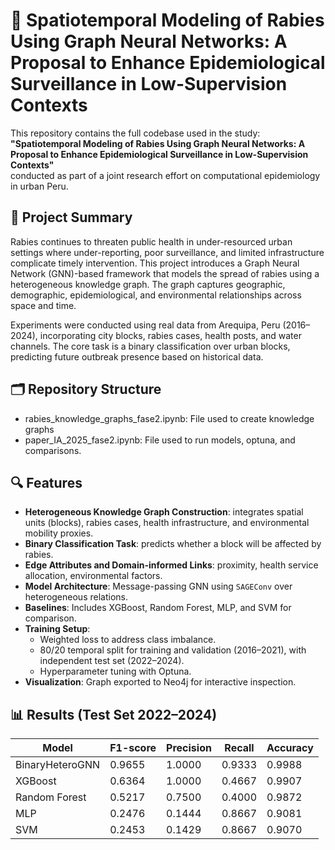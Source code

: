 # 🦠 Spatiotemporal Modeling of Rabies Using Graph Neural Networks: A Proposal to Enhance Epidemiological Surveillance in Low-Supervision Contexts

This repository contains the full codebase used in the study:  
**"Spatiotemporal Modeling of Rabies Using Graph Neural Networks: A Proposal to Enhance Epidemiological Surveillance in Low-Supervision Contexts"**  
conducted as part of a joint research effort on computational epidemiology in urban Peru.

## 📌 Project Summary

Rabies continues to threaten public health in under-resourced urban settings where under-reporting, poor surveillance, and limited infrastructure complicate timely intervention. This project introduces a Graph Neural Network (GNN)-based framework that models the spread of rabies using a heterogeneous knowledge graph. The graph captures geographic, demographic, epidemiological, and environmental relationships across space and time.

Experiments were conducted using real data from Arequipa, Peru (2016–2024), incorporating city blocks, rabies cases, health posts, and water channels. The core task is a binary classification over urban blocks, predicting future outbreak presence based on historical data.

## 🗂 Repository Structure
- rabies_knowledge_graphs_fase2.ipynb: File used to create knowledge graphs
- paper_IA_2025_fase2.ipynb: File used to run models, optuna, and comparisons.

## 🔍 Features

- **Heterogeneous Knowledge Graph Construction**: integrates spatial units (blocks), rabies cases, health infrastructure, and environmental mobility proxies.
- **Binary Classification Task**: predicts whether a block will be affected by rabies.
- **Edge Attributes and Domain-informed Links**: proximity, health service allocation, environmental factors.
- **Model Architecture**: Message-passing GNN using `SAGEConv` over heterogeneous relations.
- **Baselines**: Includes XGBoost, Random Forest, MLP, and SVM for comparison.
- **Training Setup**:
  - Weighted loss to address class imbalance.
  - 80/20 temporal split for training and validation (2016–2021), with independent test set (2022–2024).
  - Hyperparameter tuning with Optuna.
- **Visualization**: Graph exported to Neo4j for interactive inspection.

## 📊 Results (Test Set 2022–2024)

| Model                  | F1-score | Precision | Recall | Accuracy |
|------------------------|----------|-----------|--------|----------|
| BinaryHeteroGNN        | 0.9655   | 1.0000    | 0.9333 | 0.9988   |
| XGBoost                | 0.6364   | 1.0000    | 0.4667 | 0.9907   |
| Random Forest          | 0.5217   | 0.7500    | 0.4000 | 0.9872   |
| MLP                    | 0.2476   | 0.1444    | 0.8667 | 0.9081   |
| SVM                    | 0.2453   | 0.1429    | 0.8667 | 0.9070   |




